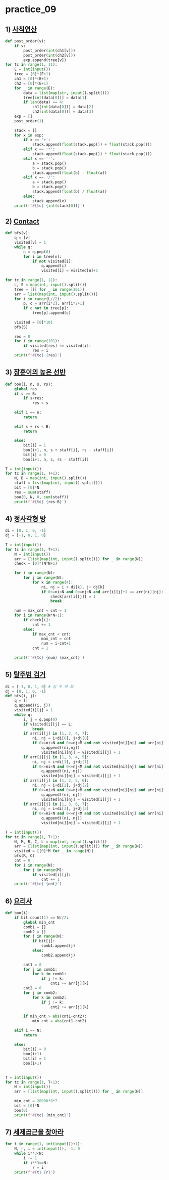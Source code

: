 # practice_09

## 1) [사칙연산](https://swexpertacademy.com/main/code/problem/problemDetail.do?contestProbId=AV141J8KAIcCFAYD)

```python
def post_order(v):
    if v:
        post_order(int(ch1[v]))
        post_order(int(ch2[v]))
        exp.append(tree[v])
for tc in range(1, 11):
    E = int(input())
    tree = [0]*(E+1)
    ch1 = [0]*(E+1)
    ch2 = [0]*(E+1)
    for _ in range(E):
        data = list(map(str, input().split()))
        tree[int(data[0])] = data[1]
        if len(data) == 4:
            ch1[int(data[0])] = data[2]
            ch2[int(data[0])] = data[3]
    exp = []
    post_order(1)
 
    stack = []
    for x in exp:
        if x == '+':
            stack.append(float(stack.pop()) + float(stack.pop()))
        elif x == '*':
            stack.append(float(stack.pop()) * float(stack.pop()))
        elif x == '-':
            a = stack.pop()
            b = stack.pop()
            stack.append(float(b) - float(a))
        elif x == '/':
            a = stack.pop()
            b = stack.pop()
            stack.append(float(b) / float(a))
        else:
            stack.append(x)
    print(f'#{tc} {int(stack[0])}')
```



## 2) [Contact](https://swexpertacademy.com/main/code/problem/problemDetail.do?contestProbId=AV15B1cKAKwCFAYD&categoryId=AV15B1cKAKwCFAYD&categoryType=CODE&problemTitle=contact&orderBy=FIRST_REG_DATETIME&selectCodeLang=ALL&select-1=&pageSize=10&pageIndex=1)

```python
def bfs(v):
    q = [v]
    visited[v] = 1
    while q:
        n = q.pop(0)
        for i in tree[n]:
            if not visited[i]:
                q.append(i)
                visited[i] = visited[n]+1
 
for tc in range(1, 11):
    L, S = map(int, input().split())
    tree = [[] for _ in range(101)]
    arr = list(map(int, input().split()))
    for i in range(L//2):
        p, c = arr[i*2], arr[i*2+1]
        if c not in tree[p]:
            tree[p].append(c)
     
    visited = [0]*101
    bfs(S)
     
    res = 0
    for i in range(101):
        if visited[res] <= visited[i]:
            res = i
    print(f'#{tc} {res}')
```



## 3) [장훈이의 높은 선반](https://swexpertacademy.com/main/code/problem/problemDetail.do?contestProbId=AV2b7Yf6ABcBBASw&categoryId=AV2b7Yf6ABcBBASw&categoryType=CODE&problemTitle=%EC%9E%A5%ED%9B%88%EC%9D%B4&orderBy=FIRST_REG_DATETIME&selectCodeLang=ALL&select-1=&pageSize=10&pageIndex=1)

```python
def boo(i, n, s, rs):
    global res
    if s >= B:
        if s<res:
            res = s
 
    elif i == n:
        return
 
    elif s + rs < B:
        return
 
    else:
        bit[i] = 1
        boo(i+1, n, s + staff[i], rs - staff[i])
        bit[i] = 0
        boo(i+1, n, s, rs - staff[i])
 
T = int(input())
for tc in range(1, T+1):
    N, B = map(int, input().split())
    staff = list(map(int, input().split()))
    bit = [0]*N
    res = sum(staff)
    boo(0, N, 0, sum(staff))
    print(f'#{tc} {res-B}')
```



## 4) [정사각형 방](https://swexpertacademy.com/main/code/problem/problemDetail.do?contestProbId=AV5LtJYKDzsDFAXc&categoryId=AV5LtJYKDzsDFAXc&categoryType=CODE&problemTitle=%EC%A0%95%EC%82%AC%EA%B0%81%ED%98%95&orderBy=FIRST_REG_DATETIME&selectCodeLang=ALL&select-1=&pageSize=10&pageIndex=1)

```python
di = [0, 1, 0, -1]
dj = [-1, 0, 1, 0]
 
T = int(input())
for tc in range(1, T+1):
    N = int(input())
    arr = [list(map(int, input().split())) for _ in range(N)]
    check = [0]*(N*N+1)
     
    for i in range(N):
        for j in range(N):
            for k in range(4):
                ni, nj = i + di[k], j+ dj[k]
                if 0<=ni<N and 0<=nj<N and arr[i][j]+1 == arr[ni][nj]:
                    check[arr[i][j]] = 1
                    break
     
    num = max_cnt = cnt = 1
    for i in range(N*N+1):
        if check[i]:
            cnt += 1
        else:
            if max_cnt < cnt:
                max_cnt = cnt
                num = i-cnt+1
            cnt = 1
             
    print(f'#{tc} {num} {max_cnt}')
```



## 5) [탈주범 검거](https://swexpertacademy.com/main/code/problem/problemDetail.do?contestProbId=AV5PpLlKAQ4DFAUq&categoryId=AV5PpLlKAQ4DFAUq&categoryType=CODE&problemTitle=%ED%83%88%EC%A3%BC%EB%B2%94&orderBy=FIRST_REG_DATETIME&selectCodeLang=ALL&select-1=&pageSize=10&pageIndex=1)

```python
di = [-1, 0, 1, 0] # 상 우 하 좌
dj = [0, 1, 0, -1]
def bfs(i, j):
    q = []
    q.append((i, j))
    visited[i][j] = 1
    while q:
        i, j = q.pop(0)
        if visited[i][j] == L:
            break
        if arr[i][j] in [1, 2, 4, 7]:
            ni, nj = i+di[0], j+dj[0]
            if 0<=ni<N and 0<=nj<M and not visited[ni][nj] and arr[ni][nj] in [1, 2, 5, 6]:
                q.append((ni,nj))
                visited[ni][nj] = visited[i][j] + 1
        if arr[i][j] in [1, 3, 4, 5]:
            ni, nj = i+di[1], j+dj[1]
            if 0<=ni<N and 0<=nj<M and not visited[ni][nj] and arr[ni][nj] in [1, 3, 6, 7]:
                q.append((ni, nj))
                visited[ni][nj] = visited[i][j] + 1
        if arr[i][j] in [1, 2, 5, 6]:
            ni, nj = i+di[2], j+dj[2]
            if 0<=ni<N and 0<=nj<M and not visited[ni][nj] and arr[ni][nj] in [1, 2, 4, 7]:
                q.append((ni, nj))
                visited[ni][nj] = visited[i][j] + 1
        if arr[i][j] in [1, 3, 6, 7]:
            ni, nj = i+di[3], j+dj[3]
            if 0<=ni<N and 0<=nj<M and not visited[ni][nj] and arr[ni][nj] in [1, 3, 4, 5]:
                q.append((ni, nj))
                visited[ni][nj] = visited[i][j] + 1
 
T = int(input())
for tc in range(1, T+1):
    N, M, R, C, L = map(int, input().split())
    arr = [list(map(int, input().split())) for _ in range(N)]
    visited = [[0]*M for _ in range(N)]
    bfs(R, C)
    cnt = 0
    for i in range(N):
        for j in range(M):
            if visited[i][j]:
                cnt += 1
    print(f'#{tc} {cnt}')
```



## 6) [요리사](https://swexpertacademy.com/main/code/problem/problemDetail.do?contestProbId=AWIeUtVakTMDFAVH&categoryId=AWIeUtVakTMDFAVH&categoryType=CODE&problemTitle=%EC%9A%94%EB%A6%AC%EC%82%AC&orderBy=FIRST_REG_DATETIME&selectCodeLang=ALL&select-1=&pageSize=10&pageIndex=1)

```python
def boo(i):
    if bit.count(1) == N//2:
        global min_cnt
        comb1 = []
        comb2 = []
        for j in range(N):
            if bit[j]:
                comb1.append(j)
            else:
                comb2.append(j)
 
        cnt1 = 0
        for j in comb1:
            for k in comb1:
                if j != k:
                    cnt1 += arr[j][k]
        cnt2 = 0
        for j in comb2:
            for k in comb2:
                if j != k:
                    cnt2 += arr[j][k]
 
        if min_cnt > abs(cnt1-cnt2):
            min_cnt = abs(cnt1-cnt2)
 
    elif i == N:
        return
 
    else:
        bit[i] = 0
        boo(i+1)
        bit[i] = 1
        boo(i+1)
 
 
T = int(input())
for tc in range(1, T+1):
    N = int(input())
    arr = [list(map(int, input().split())) for _ in range(N)]
 
    min_cnt = 20000*8*7
    bit = [0]*N
    boo(0)
    print(f'#{tc} {min_cnt}')
```



## 7) [세제곱근을 찾아라](https://swexpertacademy.com/main/code/problem/problemDetail.do?contestProbId=AWXVyCaKugQDFAUo&categoryId=AWXVyCaKugQDFAUo&categoryType=CODE&problemTitle=%EC%84%B8%EC%A0%9C%EA%B3%B1%EA%B7%BC&orderBy=FIRST_REG_DATETIME&selectCodeLang=ALL&select-1=&pageSize=10&pageIndex=1)

```python
for t in range(1, int(input())+1):
    N, r, i = int(input()), -1, 0
    while i**3<N:
        i += 1
        if i**3==N:
            r = i
    print(f'#{t} {r}')
```

